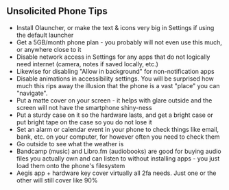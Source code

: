 ## Unsolicited Phone Tips

- Install Olauncher, or make the text & icons very big in Settings if using the default launcher
- Get a 5GB/month phone plan - you probably will not even use this much, or anywhere close to it
- Disable network access in Settings for any apps that do not logically need internet (camera, notes if saved locally, etc.)
- Likewise for disabling "Allow in background" for non-notification apps
- Disable animations in accessibility settings. You will be surprised how much this rips away the illusion that the phone is a vast "place" you can "navigate". 
- Put a matte cover on your screen - it helps with glare outside and the screen will not have the smartphone shiny-ness
- Put a sturdy case on it so the hardware lasts, and get a bright case or put bright tape on the case so you do not lose it
- Set an alarm or calendar event in your phone to check things like email, bank, etc. on your computer, for however often you need to check them
- Go outside to see what the weather is
- Bandcamp (music) and Libro.fm (audiobooks) are good for buying audio files you actually own and can listen to without installing apps - you just load them onto the phone's filesystem
- Aegis app + hardware key cover virtually all 2fa needs. Just one or the other will still cover like 90%